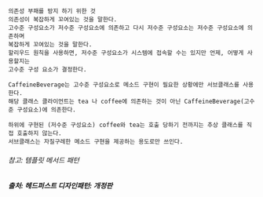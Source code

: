 ```
의존성 부패를 방지 하기 위한 것
의존성이 복잡하게 꼬여있는 것을 말한다.
고수준 구성요소가 저수준 구성요소에 의존하고 다시 저수준 구성요소는 저수준 구성요소에 의존하며
복잡하게 꼬여있는 것을 말한다.
할리우드 원칙을 사용하면, 저수준 구성요소가 시스템에 접속할 수는 있지만 언제, 어떻게 사용할지는   
고수준 구성 요소가 결정한다.
```


```
CaffeineBeverage는 고수준 구성요소로 메소드 구현이 필요한 상황에만 서브클래스를 사용한다.
해당 클래스 클라이언트는 tea 나 coffee에 의존하는 것이 아닌 CaffeineBeverage(고수준 구성요소)에 의존한다.
```

```
하위에 구현된 (저수준 구성요소) coffee와 tea는 호출 당하기 전까지는 추상 클래스를 직접 호출하지 않는다.    
서브클래스는 자질구레한 메소드 구현을 제공하는 용도로만 쓰인다.

```
###### 참고: 템플릿 메서드 패턴



##### 출처: 헤드퍼스트 디자인패턴: 개정판
